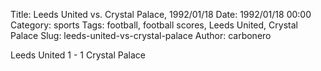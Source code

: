 Title: Leeds United vs. Crystal Palace, 1992/01/18
Date: 1992/01/18 00:00
Category: sports
Tags: football, football scores, Leeds United, Crystal Palace
Slug: leeds-united-vs-crystal-palace
Author: carbonero


Leeds United 1 - 1 Crystal Palace
